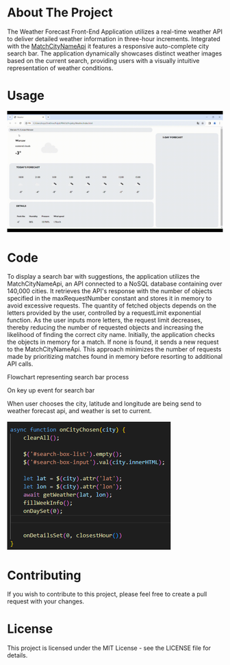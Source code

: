 # About The Project
The Weather Forecast Front-End Application utilizes a real-time weather API 
to deliver detailed weather information in three-hour increments. Integrated 
with the [MatchCityNameApi](https://github.com/KrzysztofTybinka/MatchCityNameApi) it features a responsive auto-complete city search bar. 
The application dynamically showcases distinct weather images based on the current 
search, providing users with a visually intuitive representation of weather conditions. 

# Usage
<img src="content/presentation.gif">

# Code
To display a search bar with suggestions, the application utilizes the MatchCityNameApi, an API connected to a NoSQL database containing over 140,000 cities. It retrieves the API's response with the number of objects specified in the maxRequestNumber constant and stores it in memory to avoid excessive requests. The quantity of fetched objects depends on the letters provided by the user, controlled by a requestLimit exponential function. As the user inputs more letters, the request limit decreases, thereby reducing the number of requested objects and increasing the likelihood of finding the correct city name. Initially, the application checks the objects in memory for a match. If none is found, it sends a new request to the MatchCityNameApi. This approach minimizes the number of requests made by prioritizing matches found in memory before resorting to additional API calls.
<br />

Flowchart representing search bar process
<img src="">
<br />

On key up event for search bar
<img src="">

When user chooses the city, latitude and longitude are being send to weather forecast api, and weather is set to current.  
<br />
<img src="content/cityChosen.png">

# Contributing
If you wish to contribute to this project, please feel free to create a pull request with your changes.

# License
This project is licensed under the MIT License - see the LICENSE file for details.

